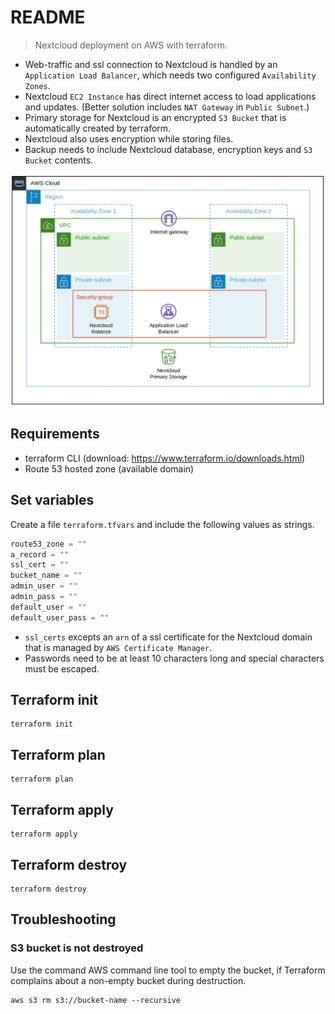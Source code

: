 # README

> Nextcloud deployment on AWS with terraform.  

- Web-traffic and ssl connection to Nextcloud is handled by an
  `Application Load Balancer`, which needs two configured `Availability Zones`.
- Nextcloud `EC2 Instance` has direct internet access to load applications and
  updates. (Better solution includes `NAT Gateway` in `Public Subnet`.)
- Primary storage for Nextcloud is an encrypted `S3 Bucket` that is
  automatically created by terraform.
- Nextcloud also uses encryption while storing files.
- Backup needs to include Nextcloud database, encryption keys and `S3 Bucket`
  contents.

![current_architecture](current.png)

## Requirements

- terraform CLI (download: <https://www.terraform.io/downloads.html>)
- Route 53 hosted zone (available domain)

## Set variables

Create a file `terraform.tfvars` and include the following values as strings.

```terraform.tfvars
route53_zone = ""
a_record = ""
ssl_cert = ""
bucket_name = ""
admin_user = ""
admin_pass = ""
default_user = ""
default_user_pass = ""
```

- `ssl_certs` excepts an `arn` of a ssl certificate for the Nextcloud domain
  that is managed by `AWS Certificate Manager`.
- Passwords need to be at least 10 characters long and special characters must
  be escaped.

## Terraform init

```Shell script
terraform init
```

## Terraform plan

```Shell script
terraform plan
```

## Terraform apply

```Shell script
terraform apply
```

## Terraform destroy

```Shell script
terraform destroy
```

## Troubleshooting

### S3 bucket is not destroyed

Use the command AWS command line tool to empty the bucket, if Terraform
complains about a non-empty bucket during destruction.

```Shell script
aws s3 rm s3://bucket-name --recursive
```
